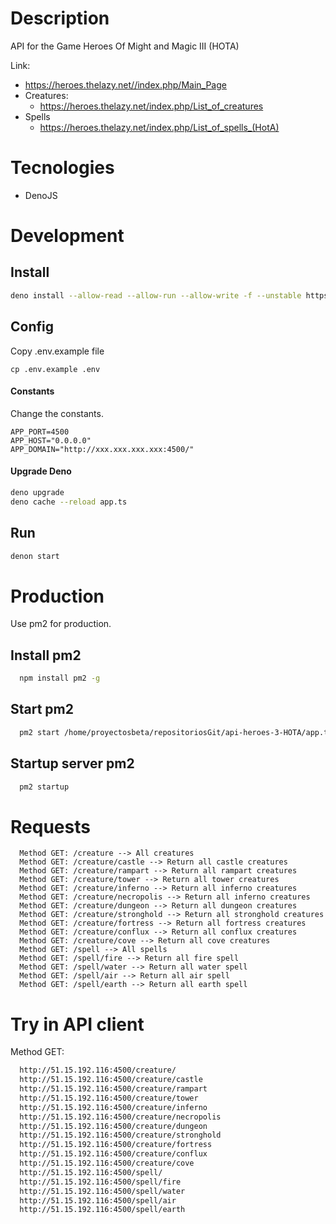 # Description
API for the Game Heroes Of Might and Magic III (HOTA)

Link:
- https://heroes.thelazy.net//index.php/Main_Page
- Creatures:
  - https://heroes.thelazy.net/index.php/List_of_creatures
- Spells
  - https://heroes.thelazy.net/index.php/List_of_spells_(HotA)

# Tecnologies

- DenoJS

# Development

## Install

```bash
deno install --allow-read --allow-run --allow-write -f --unstable https://deno.land/x/denon/denon.ts
```

## Config

Copy .env.example file

```
cp .env.example .env
```

#### Constants

Change the constants.

```
APP_PORT=4500
APP_HOST="0.0.0.0"
APP_DOMAIN="http://xxx.xxx.xxx.xxx:4500/"
```

#### Upgrade Deno

```bash
deno upgrade
deno cache --reload app.ts
```

## Run

```bash
denon start
```

# Production

Use pm2 for production.

## Install pm2

```bash
  npm install pm2 -g
```

## Start pm2

```bash
  pm2 start /home/proyectosbeta/repositoriosGit/api-heroes-3-HOTA/app.ts --interpreter="deno" --interpreter-args="run --allow-net --allow-read=." --name api-heroes-3-hota
```

## Startup server pm2

```bash
  pm2 startup
```

# Requests

```text
  Method GET: /creature --> All creatures
  Method GET: /creature/castle --> Return all castle creatures
  Method GET: /creature/rampart --> Return all rampart creatures
  Method GET: /creature/tower --> Return all tower creatures
  Method GET: /creature/inferno --> Return all inferno creatures
  Method GET: /creature/necropolis --> Return all inferno creatures
  Method GET: /creature/dungeon --> Return all dungeon creatures
  Method GET: /creature/stronghold --> Return all stronghold creatures
  Method GET: /creature/fortress --> Return all fortress creatures
  Method GET: /creature/conflux --> Return all conflux creatures
  Method GET: /creature/cove --> Return all cove creatures
  Method GET: /spell --> All spells
  Method GET: /spell/fire --> Return all fire spell
  Method GET: /spell/water --> Return all water spell
  Method GET: /spell/air --> Return all air spell
  Method GET: /spell/earth --> Return all earth spell
```

# Try in API client

Method GET:

```bash
  http://51.15.192.116:4500/creature/
  http://51.15.192.116:4500/creature/castle
  http://51.15.192.116:4500/creature/rampart
  http://51.15.192.116:4500/creature/tower
  http://51.15.192.116:4500/creature/inferno
  http://51.15.192.116:4500/creature/necropolis
  http://51.15.192.116:4500/creature/dungeon
  http://51.15.192.116:4500/creature/stronghold
  http://51.15.192.116:4500/creature/fortress
  http://51.15.192.116:4500/creature/conflux
  http://51.15.192.116:4500/creature/cove
  http://51.15.192.116:4500/spell/
  http://51.15.192.116:4500/spell/fire
  http://51.15.192.116:4500/spell/water
  http://51.15.192.116:4500/spell/air
  http://51.15.192.116:4500/spell/earth
```